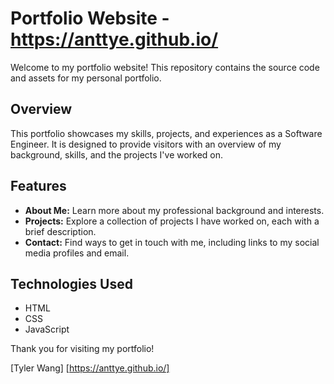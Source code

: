 # Portfolio Website - https://anttye.github.io/

Welcome to my portfolio website! This repository contains the source code and assets for my personal portfolio.

## Overview

This portfolio showcases my skills, projects, and experiences as a Software Engineer. It is designed to provide visitors with an overview of my background, skills, and the projects I've worked on.

## Features

- **About Me:** Learn more about my professional background and interests.
- **Projects:** Explore a collection of projects I have worked on, each with a brief description.
- **Contact:** Find ways to get in touch with me, including links to my social media profiles and email.

## Technologies Used

- HTML
- CSS
- JavaScript

Thank you for visiting my portfolio!

[Tyler Wang]
[https://anttye.github.io/]
